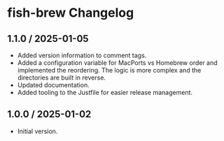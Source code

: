 # fish-brew Changelog

## 1.1.0 / 2025-01-05

- Added version information to comment tags.
- Added a configuration variable for MacPorts vs Homebrew order and implemented
  the reordering. The logic is more complex and the directories are built in
  reverse.
- Updated documentation.
- Added tooling to the Justfile for easier release management.

## 1.0.0 / 2025-01-02

- Initial version.
